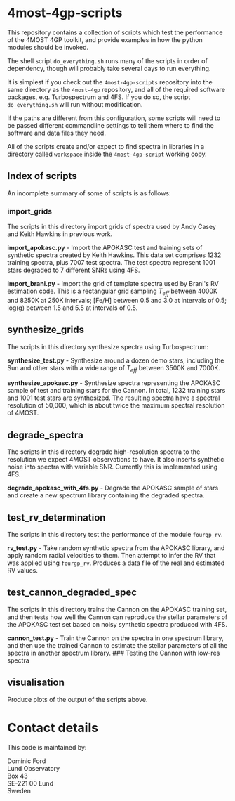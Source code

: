 # 4most-4gp-scripts

This repository contains a collection of scripts which test the performance of
the 4MOST 4GP toolkit, and provide examples in how the python modules should be
invoked.

The shell script `do_everything.sh` runs many of the scripts in order of
dependency, though will probably take several days to run everything.

It is simplest if you check out the `4most-4gp-scripts` repository into the
same directory as the `4most-4gp` repository, and all of the required software
packages, e.g. Turbospectrum and 4FS. If you do so, the script
`do_everything.sh` will run without modification.

If the paths are different from this configuration, some scripts will need to
be passed different commandline settings to tell them where to find the
software and data files they need.

All of the scripts create and/or expect to find spectra in libraries in a
directory called `workspace` inside the `4most-4gp-script` working copy.

## Index of scripts

An incomplete summary of some of scripts is as follows:

### import_grids

The scripts in this directory import grids of spectra used by Andy Casey and
Keith Hawkins in previous work.

**import_apokasc.py** - Import the APOKASC test and training sets of
synthetic spectra created by Keith Hawkins. This data set comprises 1232
training spectra, plus 7007 test spectra. The test spectra represent 1001 stars
degraded to 7 different SNRs using 4FS.

**import_brani.py** - Import the grid of template spectra used by Brani's RV
estimation code. This is a rectangular grid sampling _T<sub>eff</sub>_ between
4000K and 8250K at 250K intervals; [Fe/H] between 0.5 and 3.0 at intervals of
0.5; log(g) between 1.5 and 5.5 at intervals of 0.5.

## synthesize_grids

The scripts in this directory synthesize spectra using Turbospectrum:

**synthesize_test.py** - Synthesize around a dozen demo stars, including the
Sun and other stars with a wide range of _T<sub>eff</sub>_ between 3500K and
7000K.

**synthesize_apokasc.py** - Synthesize spectra representing the APOKASC sample
of test and training stars for the Cannon. In total, 1232 training stars and
1001 test stars are synthesized. The resulting spectra have a spectral
resolution of 50,000, which is about twice the maximum spectral resolution of
4MOST.

## degrade_spectra

The scripts in this directory degrade high-resolution spectra to the resolution
we expect 4MOST observations to have. It also inserts synthetic noise into
spectra with variable SNR. Currently this is implemented using 4FS.

**degrade_apokasc_with_4fs.py** - Degrade the APOKASC sample of stars and
create a new spectrum library containing the degraded spectra.

## test_rv_determination

The scripts in this directory test the performance of the module `fourgp_rv`.

**rv_test.py** - Take random synthetic spectra from the APOKASC library, and
apply random radial velocities to them. Then attempt to infer the RV that was
applied using `fourgp_rv`. Produces a data file of the real and estimated RV
values.

## test_cannon_degraded_spec

The scripts in this directory trains the Cannon on the APOKASC training set,
and then tests how well the Cannon can reproduce the stellar parameters of the
APOKASC test set based on noisy synthetic spectra produced with 4FS.

**cannon_test.py** - Train the Cannon on the spectra in one spectrum library,
and then use the trained Cannon to estimate the stellar parameters of all the
spectra in another spectrum library.  ### Testing the Cannon with low-res
spectra

## visualisation

Produce plots of the output of the scripts above.

# Contact details
This code is maintained by:

Dominic Ford  
Lund Observatory  
Box 43  
SE-221 00 Lund  
Sweden

